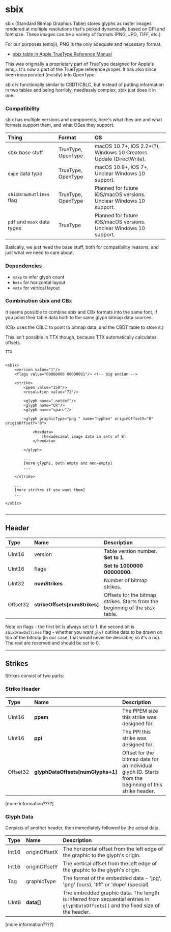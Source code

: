 # sbix

sbix (Standard Bitmap Graphics Table) stores glyphs as raster images rendered at multiple resolutions that's picked dynamically based on DPI and font size. These images can be a variety of formats (PNG, JPG, TIFF, etc.). 

For our purposes (emoji), PNG is the only adequate and necessary format.




- [sbix table in Apple TrueType Reference Manual](https://developer.apple.com/fonts/TrueType-Reference-Manual/RM06/Chap6sbix.html)


This was originally a proprietary part of TrueType designed for Apple's emoji. It's now a part of the TrueType reference proper. It has also since been incorporated (mostly) into OpenType.


sbix is functionally similar to CBDT/CBLC, but instead of putting information in two tables and being horribly, needlessly complex, sbix just does it in one.



### Compatibility

sbix has multiple versions and components, here's what they are and what formats support them, and what OSes they support.

| Thing | Format | OS | 
|:--|:--|:--|
| sbix base stuff | TrueType, OpenType | macOS 10.7+, iOS 2.2+(?), Windows 10 Creators Update (DirectWrite).  |
| `dupe` data type | TrueType, OpenType | macOS 10.9+, iOS 7+, Unclear Windows 10 support. 
| `sbixDrawOutlines` flag | TrueType, OpenType | Planned for future iOS/macOS versions. Unclear Windows 10 support. |
| `pdf` and `mask` data types | TrueType | Planned for future iOS/macOS versions. Unclear Windows 10 support.  |

Basically, we just need the base stuff, both for compatibility reasons, and just what we need to care about.

### Dependencies

- `maxp` to infer glyph count
- `hmtx` for horizontal layout
- `vmtx` for vertical layout

### Combination sbix and CBx

It seems possible to combine sbix and CBx formats into the same font, if you point their table data both to the same glyph bitmap data sources.

(CBx uses the CBLC to point to bitmap data, and the CBDT table to store it.)

This isn't possible in TTX though, because TTX automatically calculates offsets.

```
TTX


<sbix>
	<version value="1"/>
	<flags value="00000000 00000001"/> <!-- big endian -->
	
	<strike>
		<ppem value="150"/>
		<resolution value="72"/>
		
		<glyph name=".notdef"/>
		<glyph name="CR"/>
		<glyph name="space"/>
		
		<glyph graphicType="png " name="hyphen" originOffsetX="0" originOffsetY="0">
		
			<hexdata>
				[hexadecimal image data in sets of 8]
			</hexdata>
			
		</glyph>
		  
		...
		[more glyphs, both empty and non-empty]
		...
		
	</strike>
	
	...
	[more strikes if you want them]
	...
	
</sbix>
	  
```

----

## Header


|Type |	Name |	Description |
|:--|:--|:--|
| UInt16 | version | Table version number. **Set to 1.** |
| UInt16 | flags | **Set to 1000000 00000000.** |
| UInt32 | **numStrikes** | Number of bitmap strikes. |
| Offset32 | **strikeOffsets[numStrikes]** | Offsets for the bitmap strikes. Starts from the beginning of the `sbix` table. |


Note on flags - the first bit is always set to 1. the second bit is `sbixDrawOutlines` flag - whether you want `glyf` outline data to be drawn on top of the bitmap (in our case, that would never be desirable, so it's a no). The rest are reserved and should be set to 0.

----

## Strikes

Strikes consist of two parts:

### Strike Header
|Type |	Name |	Description |
|:--|:--|:--|
| UInt16 | **ppem** | The PPEM size this strike was designed for. |
| UInt16 | **ppi** | The PPI this strike was designed for. |
| Offset32 | **glyphDataOffsets[numGlyphs+1]** | Offset for the bitmap data for an individual glyph ID. Starts from the beginning of this strike header. |

[more information????]

### Glyph Data

Consists of another header, then immediately followed by the actual data.

|Type |	Name |	Description |
|:--|:--|:--|
| Int16 | originOffsetX | The horizontal offset from the left edge of the graphic to the glyph's origin. |
| Int16 | originOffsetY | The vertical offset from the left edge of the graphic to the glyph's origin. |
| Tag | graphicType | The format of the embedded data - 'jpg', 'png' (ours), 'tiff' or 'dupe' (special) |
| UInt8 | **data[]** | The embedded graphic data. The length is inferred from sequential entries in `glyphDataOffsets[]` and the fixed size of the header. |

[more information????]